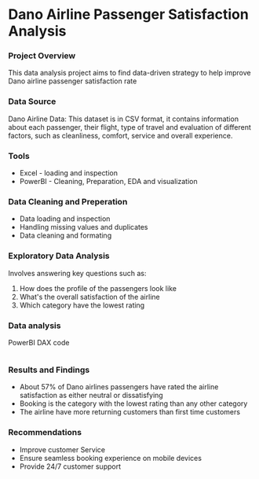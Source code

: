# Dano Airline Passenger Satisfaction Analysis

### Project Overview
This data analysis project aims to find data-driven strategy to help improve Dano airline passenger satisfaction rate

### Data Source
Dano Airline Data: This dataset is in CSV format, it contains information about each passenger, their flight, type of travel and evaluation of different factors, such as cleanliness, comfort, service and overall experience.

### Tools
- Excel - loading and inspection
- PowerBI - Cleaning, Preparation, EDA and visualization

### Data Cleaning and Preperation
- Data loading and inspection
- Handling missing values and duplicates
- Data cleaning and formating

### Exploratory Data Analysis
Involves answering key questions such as:
1. How does the profile of the passengers look like
2. What's the overall satisfaction of the airline
3. Which category have the lowest rating

### Data analysis
PowerBI DAX code
```DAX

```
### Results and Findings
- About 57% of Dano airlines passengers have rated the airline satisfaction as either neutral or dissatisfying
- Booking is the category with the lowest rating than any other category
- The airline have more returning customers than first time customers

### Recommendations
- Improve customer Service
- Ensure seamless booking experience on mobile devices
- Provide 24/7 customer support


